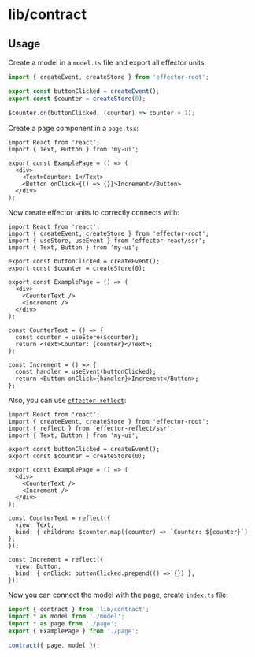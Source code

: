# lib/contract

## Usage

Create a model in a `model.ts` file and export all effector units:

```ts
import { createEvent, createStore } from 'effector-root';

export const buttonClicked = createEvent();
export const $counter = createStore(0);

$counter.on(buttonClicked, (counter) => counter + 1);
```

Create a page component in a `page.tsx`:

```tsx
import React from 'react';
import { Text, Button } from 'my-ui';

export const ExamplePage = () => (
  <div>
    <Text>Counter: 1</Text>
    <Button onClick={() => {}}>Increment</Button>
  </div>
);
```

Now create effector units to correctly connects with:

```tsx
import React from 'react';
import { createEvent, createStore } from 'effector-root';
import { useStore, useEvent } from 'effector-react/ssr';
import { Text, Button } from 'my-ui';

export const buttonClicked = createEvent();
export const $counter = createStore(0);

export const ExamplePage = () => (
  <div>
    <CounterText />
    <Increment />
  </div>
);

const CounterText = () => {
  const counter = useStore($counter);
  return <Text>Counter: {counter}</Text>;
};

const Increment = () => {
  const handler = useEvent(buttonClicked);
  return <Button onClick={handler}>Increment</Button>;
};
```

Also, you can use [`effector-reflect`](https://npmjs.com/effector-reflect):

```tsx
import React from 'react';
import { createEvent, createStore } from 'effector-root';
import { reflect } from 'effector-reflect/ssr';
import { Text, Button } from 'my-ui';

export const buttonClicked = createEvent();
export const $counter = createStore(0);

export const ExamplePage = () => (
  <div>
    <CounterText />
    <Increment />
  </div>
);

const CounterText = reflect({
  view: Text,
  bind: { children: $counter.map((counter) => `Counter: ${counter}`) },
});

const Increment = reflect({
  view: Button,
  bind: { onClick: buttonClicked.prepend(() => {}) },
});
```

Now you can connect the model with the page, create `index.ts` file:

```ts
import { contract } from 'lib/contract';
import * as model from './model';
import * as page from './page';
export { ExamplePage } from './page';

contract({ page, model });
```
